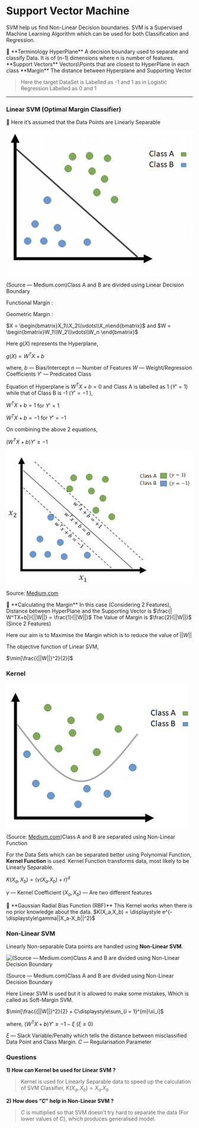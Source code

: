 # Support Vector Machine

SVM help us find Non-Linear Decision boundaries.
SVM is a Supervised Machine Learning Algorithm which can be used for both Classification and Regression.

<aside>
📌 **Terminology
HyperPlane**
A decision boundary used to separate and classify Data. It is of (n-1) dimensions where n is number of features.
**Support Vectors**
Vectors\Points that are closest to HyperPlane in each class
**Margin**
The distance between Hyperplane and Supporting Vector

</aside>

> Here the target DataSet is Labelled as -1 and 1 as in Logistic Regression Labelled as 0 and 1
> 

---

### Linear SVM (Optimal Margin Classifier)

<aside>
📌 Here it’s assumed that the Data Points are Linearly Separable

</aside>

![(Source — Medium.com)Class A and B are divided using Linear Decision Boundary](Images/Screenshot_2022-07-18_at_3.21.07_PM.png)

(Source — Medium.com)Class A and B are divided using Linear Decision Boundary

Functional Margin :

Geometric Margin :

$X = \begin{bmatrix}X_1\\X_2\\\vdots\\X_n\end{bmatrix}$ and $W = \begin{bmatrix}W_1\\W_2\\\vdots\\W_n \end{bmatrix}$

Here $g(X)$ represents the Hyperplane,

$g(X) = W^TX+b$

where, 
$b$ — Bias/Intercept
$n$ — Number of Features
$W$  — Weight/Regression Coefficients
$Y'$ — Predicated Class

Equation of Hyperplane is $W^TX+b = 0$ and Class A is labelled as 1 
($Y' = 1$) while that of Class B is -1 ($Y' = -1$ ),

$W^TX+b = 1$ for $Y' = 1$

$W^TX+b = -1$ for $Y' = -1$

On combining the above 2 equations,

$(W^TX+b)Y' \geq -1$

![Source: [Medium.com](http://Medium.com)](Images/Untitled.png)

Source: [Medium.com](http://Medium.com)

<aside>
📌 **Calculating the Margin**
In this case (Considering 2 Features),
Distance between HyperPlane and the Supporting Vector is
$\frac{| W^TX+b|}{||W||} = \frac{1}{||W||}$
The Value of Margin is $\frac{2}{||W||}$ (Since 2 Features)

</aside>

Here our aim is to Maximise the Margin which is to reduce the value of $||W||$

The objective function of Linear SVM,

$\min[\frac{{||W||}^2}{2}]$ 

### Kernel

![(Source: [Medium.com](http://Medium.com))Class A and B are separated using Non-Linear Function](Images/Untitled%201.png)

(Source: [Medium.com](http://Medium.com))Class A and B are separated using Non-Linear Function

For the Data Sets which can be separated better using Polynomial Function, **Kernel Function** is used. Kernel Function transforms data, most likely to be Linearly Separable.

$K(X_a,X_b) = (\gamma(X_a.X_b)+r)^d$

$\gamma$ — Kernel Coefficient
$(X_a,X_b)$ — Are two different features

<aside>
📌 **Gaussian Radial Bias Function (RBF)**
This Kernel works when there is no prior knowledge about the data.
$K(X_a,X_b) = \displaystyle e^{-\displaystyle\gamma||X_a-X_b||^2}$

</aside>

### Non-Linear SVM

Linearly Non-separable Data points are handled using **Non-Linear SVM**.

![(Source — Medium.com)Class A and B are divided using Non-Linear Decision Boundary](Support%20Vector%20Machine%201d3402f7efcb4cbe926317922c60a703/Untitled%202.png)

(Source — Medium.com)Class A and B are divided using Non-Linear Decision Boundary

Here Linear SVM is used but it is allowed to make some mistakes, Which is called as Soft-Margin SVM.

$\min[\frac{{||W||}^2}{2} + C\displaystyle\sum_{i = 1}^{m}\xi_i]$

where, $(W^TX+b)Y' \geq -1 - \xi$  $(\xi \geq0)$

$\xi$ — Slack Variable/Penalty which tells the distance between misclassified Data Point and Class Margin.
$C$ — Regularisation Parameter

### Questions

**1) How can Kernel be used for Linear SVM ?**

> Kernel is used for Linearly Separable data to speed up the calculation of SVM Classifier,
$K(X_a,X_b) = X_a.X_b$
> 

**2) How does “$C$” help in Non-Linear SVM ?**

> $C$ is multiplied so that SVM doesn’t try hard to separate the data (For lower values of $C$), which produces generalised model.
>
